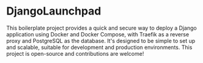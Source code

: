 # DjangoLaunchpad
This boilerplate project provides a quick and secure way to deploy a Django application using Docker and Docker Compose, with Traefik as a reverse proxy and PostgreSQL as the database. It's designed to be simple to set up and scalable, suitable for development and production environments. This project is open-source and contributions are welcome!
